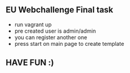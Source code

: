 ## EU Webchallenge Final task
- run vagrant up
- pre created user is admin/admin
- you can register another one
- press start on main page to create template

## HAVE FUN :)

